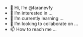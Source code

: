 - 👋 Hi, I’m @faranevfy
- 👀 I’m interested in ...
- 🌱 I’m currently learning ...
- 💞️ I’m looking to collaborate on ...
- 📫 How to reach me ...

<!---
faranevfy/faranevfy is a ✨ special ✨ repository because its `README.md` (this file) appears on your GitHub profile.
You can click the Preview link to take a look at your changes.
--->
